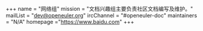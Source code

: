 +++
name = "网络组"
mission = "文档兴趣组主要负责社区文档编写及维护。"
mailList = "dev@openeuler.org"
ircChannel = "#openeuler-doc"
maintainers = "N/A"
homepage ="https://www.baidu.com"
+++
